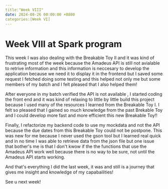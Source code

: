 ```yaml
---
title:"Week VIII"
date: 2024-08-26 00:00:00 +0800
categories:[Week VI]
---
```


# Week VIII at Spark program

This week I was also dealing with the Breakable Toy II and it was kind of frustrating most of the week because the Amadeus API is still not avialable to retrive information and this information is neccesary to develop the application because we need it to display it  in the frontend but I saved some request I fetched doing some testing and this helped not only me but some members of my batch and I felt pleased that I also helped them!

After everyone in my batch verified the API is not available , I started coding the front end and it was kind of relaxing to little by little build this project because I used many of the resources I learned from the Breakable Toy I. I felt so pleased that I gained so much knowledge from the past Brekable Toy and I could develop more fast and more efficient this new Breakable Toy!! 

Finally, I refactorize my backend code  to use my mockdata and not the API because the due dates from this Breakable Toy could not be postpone. This was new for me because I never used the gson tool but I learned real quick and in no time I was able to retrieve data from the json file but one issue that bother's me is that I don't kwow if the  the functions that use the Amadeus API work well because there is no way to be sure, not until the Amadeus API starts working.


And that's everything I did the last week, it was and still is a journey that gives me insight and knowledge of my capabailities!


See u next week!






